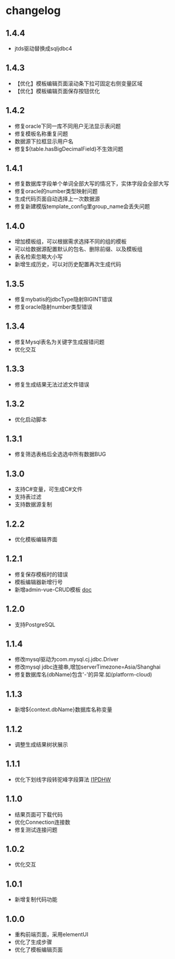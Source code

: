 # changelog

## 1.4.4

- jtds驱动替换成sqljdbc4

## 1.4.3

- 【优化】模板编辑页面滚动条下拉可固定右侧变量区域
- 【优化】模板编辑页面保存按钮优化

## 1.4.2

- 修复oracle下同一库不同用户无法显示表问题
- 修复模板名称重复问题
- 数据源下拉框显示用户名
- 修复${table.hasBigDecimalField}不生效问题

## 1.4.1

- 修复数据库字段单个单词全部大写的情况下，实体字段会全部大写
- 修复oracle的number类型映射问题
- 生成代码页面自动选择上一次数据源
- 修复新建模版template_config里group_name会丢失问题

## 1.4.0

- 增加模板组，可以根据需求选择不同的组的模板
- 可以给数据源配置默认的包名、删除前缀、以及模板组
- 表名检索忽略大小写
- 新增生成历史，可以对历史配置再次生成代码

## 1.3.5

- 修复mybatis的jdbcType隐射BIGINT错误
- 修复oracle隐射number类型错误

## 1.3.4

- 修复Mysql表名为关键字生成报错问题
- 优化交互

## 1.3.3

- 修复生成结果无法过滤文件错误

## 1.3.2

- 优化启动脚本

## 1.3.1

- 修复筛选表格后全选选中所有数据BUG

## 1.3.0

- 支持C#变量，可生成C#文件
- 支持表过滤
- 支持数据源复制

## 1.2.2

- 优化模板编辑界面

## 1.2.1

- 修复保存模板时的错误
- 模板编辑器新增行号
- 新增admin-vue-CRUD模板 [doc](https://gitee.com/durcframework/code-gen/wikis/pages?sort_id=2688205&doc_id=27724)

## 1.2.0

- 支持PostgreSQL

## 1.1.4

- 修改mysql驱动为com.mysql.cj.jdbc.Driver
- 修改mysql jdbc连接串,增加serverTimezone=Asia/Shanghai
- 修复数据库名(dbName)包含'-'的异常.如(platform-cloud)

## 1.1.3

- 新增${context.dbName}数据库名称变量

## 1.1.2

- 调整生成结果树状展示

## 1.1.1

- 优化下划线字段转驼峰字段算法 [I1PDHW](https://gitee.com/durcframework/code-gen/issues/I1PDHW)

## 1.1.0

- 结果页面可下载代码
- 优化Connection连接数
- 修复测试连接问题

## 1.0.2

- 优化交互

## 1.0.1

- 新增复制代码功能

## 1.0.0

- 重构前端页面，采用elementUI
- 优化了生成步骤
- 优化了模板编辑页面
